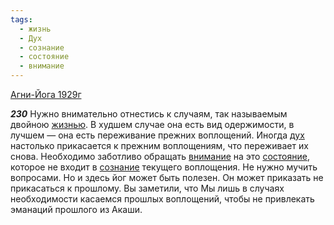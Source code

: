 ```yaml
---
tags:
  - жизнь
  - Дух
  - сознание
  - состояние
  - внимание
---
```


[Агни-Йога 1929г](/agni/1929)

___230___
Нужно внимательно отнестись к случаям, так называемым двойною [жизнью](/tag/#жизнь). В худшем случае она есть вид одержимости, в лучшем — она есть переживание прежних воплощений. Иногда [дух](/tag/#Дух) настолько прикасается к прежним воплощениям, что переживает их снова. Необходимо заботливо обращать [внимание](/tag/#внимание) на это [состояние](/tag/#состояние), которое не входит в [сознание](/tag/#сознание) текущего воплощения. Не нужно мучить вопросами. Но и здесь йог может быть полезен. Он может приказать не прикасаться к прошлому. Вы заметили, что Мы лишь в случаях необходимости касаемся прошлых воплощений, чтобы не привлекать эманаций прошлого из Акаши.